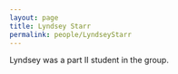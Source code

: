 ```yaml
---
layout: page
title: Lyndsey Starr
permalink: people/LyndseyStarr
---
```

Lyndsey was a part II student in the group.
